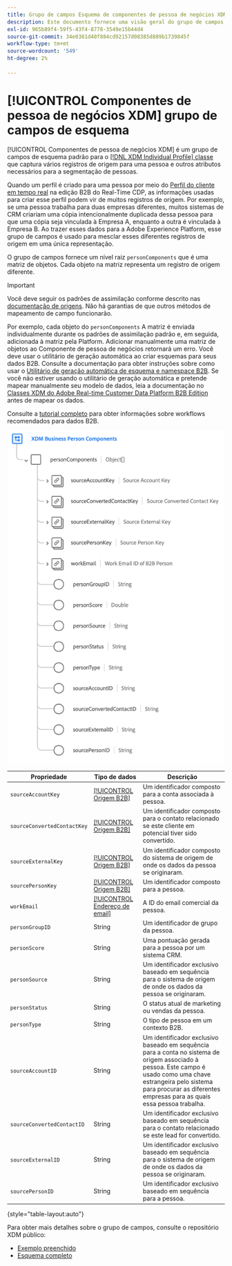 ```yaml
---
title: Grupo de campos Esquema de componentes de pessoa de negócios XDM
description: Este documento fornece uma visão geral do grupo de campos de esquema Componentes de pessoas de negócios XDM.
exl-id: 965b89f4-59f5-43f4-8778-3549e15b44d4
source-git-commit: 34e0381d40f884cd92157d08385d889b1739845f
workflow-type: tm+mt
source-wordcount: '549'
ht-degree: 2%

---
```


# [!UICONTROL Componentes de pessoa de negócios XDM] grupo de campos de esquema

[!UICONTROL Componentes de pessoa de negócios XDM] é um grupo de campos de esquema padrão para o [[!DNL XDM Individual Profile] classe](../../classes/individual-profile.md) que captura vários registros de origem para uma pessoa e outros atributos necessários para a segmentação de pessoas.

Quando um perfil é criado para uma pessoa por meio do [Perfil do cliente em tempo real](../../../profile/home.md) na edição B2B do Real-Time CDP, as informações usadas para criar esse perfil podem vir de muitos registros de origem. Por exemplo, se uma pessoa trabalha para duas empresas diferentes, muitos sistemas de CRM criariam uma cópia intencionalmente duplicada dessa pessoa para que uma cópia seja vinculada à Empresa A, enquanto a outra é vinculada à Empresa B. Ao trazer esses dados para a Adobe Experience Platform, esse grupo de campos é usado para mesclar esses diferentes registros de origem em uma única representação.

O grupo de campos fornece um nível raiz `personComponents` que é uma matriz de objetos. Cada objeto na matriz representa um registro de origem diferente.

>[!IMPORTANT]
>
>Você deve seguir os padrões de assimilação conforme descrito nas [documentação de origens](../../../rtcdp/sources/b2b.md). Não há garantias de que outros métodos de mapeamento de campo funcionarão.
>
>Por exemplo, cada objeto do `personComponents` A matriz é enviada individualmente durante os padrões de assimilação padrão e, em seguida, adicionada à matriz pela Platform. Adicionar manualmente uma matriz de objetos ao Componente de pessoa de negócios retornará um erro.
>Você deve usar o utilitário de geração automática ao criar esquemas para seus dados B2B. Consulte a documentação para obter instruções sobre como usar o [Utilitário de geração automática de esquema e namespace B2B](../../../sources/connectors/adobe-applications/marketo/marketo-namespaces.md). Se você não estiver usando o utilitário de geração automática e pretende mapear manualmente seu modelo de dados, leia a documentação no [Classes XDM do Adobe Real-time Customer Data Platform B2B Edition](../../../rtcdp/schemas/b2b.md) antes de mapear os dados.
>
>Consulte a [tutorial completo](../../../rtcdp/b2b-tutorial.md) para obter informações sobre workflows recomendados para dados B2B.

![](../../images/field-groups/business-person-components.png)

| Propriedade | Tipo de dados | Descrição |
| --- | --- | --- |
| `sourceAccountKey` | [[!UICONTROL Origem B2B]](../../data-types/b2b-source.md) | Um identificador composto para a conta associada à pessoa. |
| `sourceConvertedContactKey` | [[!UICONTROL Origem B2B]](../../data-types/b2b-source.md) | Um identificador composto para o contato relacionado se este cliente em potencial tiver sido convertido. |
| `sourceExternalKey` | [[!UICONTROL Origem B2B]](../../data-types/b2b-source.md) | Um identificador composto do sistema de origem de onde os dados da pessoa se originaram. |
| `sourcePersonKey` | [[!UICONTROL Origem B2B]](../../data-types/b2b-source.md) | Um identificador composto para a pessoa. |
| `workEmail` | [[!UICONTROL Endereço de email]](../../data-types/b2b-source.md) | A ID do email comercial da pessoa. |
| `personGroupID` | String | Um identificador de grupo da pessoa. |
| `personScore` | String | Uma pontuação gerada para a pessoa por um sistema CRM. |
| `personSource` | String | Um identificador exclusivo baseado em sequência para o sistema de origem de onde os dados da pessoa se originaram. |
| `personStatus` | String | O status atual de marketing ou vendas da pessoa. |
| `personType` | String | O tipo de pessoa em um contexto B2B. |
| `sourceAccountID` | String | Um identificador exclusivo baseado em sequência para a conta no sistema de origem associado à pessoa. Este campo é usado como uma chave estrangeira pelo sistema para procurar as diferentes empresas para as quais essa pessoa trabalha. |
| `sourceConvertedContactID` | String | Um identificador exclusivo baseado em sequência para o contato relacionado se este lead for convertido. |
| `sourceExternalID` | String | Um identificador exclusivo baseado em sequência para o sistema de origem de onde os dados da pessoa se originaram. |
| `sourcePersonID` | String | Um identificador exclusivo baseado em sequência para a pessoa. |

{style="table-layout:auto"}

Para obter mais detalhes sobre o grupo de campos, consulte o repositório XDM público:

* [Exemplo preenchido](https://github.com/adobe/xdm/blob/master/components/fieldgroups/profile/b2b-person-components.example.1.json)
* [Esquema completo](https://github.com/adobe/xdm/blob/master/components/fieldgroups/profile/b2b-person-components.schema.json)
